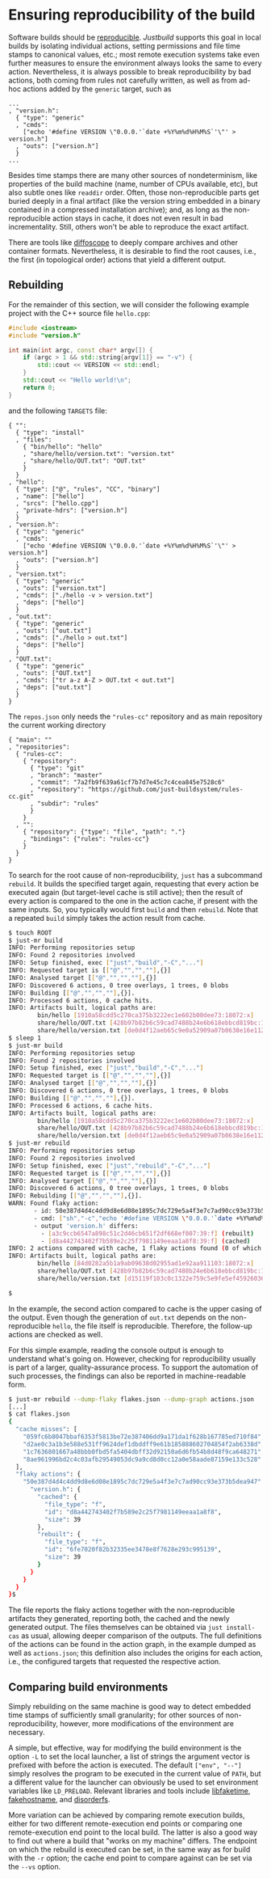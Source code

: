 Ensuring reproducibility of the build
=====================================

Software builds should be
[reproducible](https://reproducible-builds.org/). *Justbuild*
supports this goal in local builds by isolating individual actions,
setting permissions and file time stamps to canonical values, etc.; most
remote execution systems take even further measures to ensure the
environment always looks the same to every action. Nevertheless, it is
always possible to break reproducibility by bad actions, both coming
from rules not carefully written, as well as from ad-hoc actions added
by the `generic` target, such as

``` jsonc
...
, "version.h":
  { "type": "generic"
  , "cmds":
    ["echo '#define VERSION \"0.0.0.'`date +%Y%m%d%H%M%S`'\"' > version.h"]
  , "outs": ["version.h"]
  }
...
```

Besides time stamps there are many other sources of nondeterminism, like
properties of the build machine (name, number of CPUs available, etc),
but also subtle ones like `readdir` order. Often, those non-reproducible
parts get buried deeply in a final artifact (like the version string
embedded in a binary contained in a compressed installation archive);
and, as long as the non-reproducible action stays in cache, it does not
even result in bad incrementality. Still, others won't be able to
reproduce the exact artifact.

There are tools like [diffoscope](https://diffoscope.org/) to deeply
compare archives and other container formats. Nevertheless, it is
desirable to find the root causes, i.e., the first (in topological
order) actions that yield a different output.

Rebuilding
----------

For the remainder of this section, we will consider the following
example project with the C++ source file `hello.cpp`:

``` {.cpp srcname="hello.cpp"}
#include <iostream>
#include "version.h"

int main(int argc, const char* argv[]) {
    if (argc > 1 && std::string{argv[1]} == "-v") {
        std::cout << VERSION << std::endl;
    }
    std::cout << "Hello world!\n";
    return 0;
}
```

and the following `TARGETS` file:

``` {.jsonc srcname="TARGETS"}
{ "":
  { "type": "install"
  , "files":
    { "bin/hello": "hello"
    , "share/hello/version.txt": "version.txt"
    , "share/hello/OUT.txt": "OUT.txt"
    }
  }
, "hello":
  { "type": ["@", "rules", "CC", "binary"]
  , "name": ["hello"]
  , "srcs": ["hello.cpp"]
  , "private-hdrs": ["version.h"]
  }
, "version.h":
  { "type": "generic"
  , "cmds":
    ["echo '#define VERSION \"0.0.0.'`date +%Y%m%d%H%M%S`'\"' > version.h"]
  , "outs": ["version.h"]
  }
, "version.txt":
  { "type": "generic"
  , "outs": ["version.txt"]
  , "cmds": ["./hello -v > version.txt"]
  , "deps": ["hello"]
  }
, "out.txt":
  { "type": "generic"
  , "outs": ["out.txt"]
  , "cmds": ["./hello > out.txt"]
  , "deps": ["hello"]
  }
, "OUT.txt":
  { "type": "generic"
  , "outs": ["OUT.txt"]
  , "cmds": ["tr a-z A-Z > OUT.txt < out.txt"]
  , "deps": ["out.txt"]
  }
}
```

The `repos.json` only needs the `"rules-cc"` repository and as main repository
the current working directory

``` {.jsonc srcname="repos.json"}
{ "main": ""
, "repositories":
  { "rules-cc":
    { "repository":
      { "type": "git"
      , "branch": "master"
      , "commit": "7a2fb9f639a61cf7b7d7e45c7c4cea845e7528c6"
      , "repository": "https://github.com/just-buildsystem/rules-cc.git"
      , "subdir": "rules"
      }
    }
  , "":
    { "repository": {"type": "file", "path": "."}
    , "bindings": {"rules": "rules-cc"}
    }
  }
}
```

To search for the root cause of non-reproducibility, `just` has a
subcommand `rebuild`. It builds the specified target again, requesting
that every action be executed again (but target-level cache is still
active); then the result of every action is compared to the one in the
action cache, if present with the same inputs. So, you typically would
first `build` and then `rebuild`. Note that a repeated `build` simply
takes the action result from cache.

``` sh
$ touch ROOT
$ just-mr build
INFO: Performing repositories setup
INFO: Found 2 repositories involved
INFO: Setup finished, exec ["just","build","-C","..."]
INFO: Requested target is [["@","","",""],{}]
INFO: Analysed target [["@","","",""],{}]
INFO: Discovered 6 actions, 0 tree overlays, 1 trees, 0 blobs
INFO: Building [["@","","",""],{}].
INFO: Processed 6 actions, 0 cache hits.
INFO: Artifacts built, logical paths are:
        bin/hello [1910a58cdd5c270ca375b3222ec1e602b00dee73:18072:x]
        share/hello/OUT.txt [428b97b82b6c59cad7488b24e6b618ebbcd819bc:13:f]
        share/hello/version.txt [de0d4f12aeb65c9e0a52909a07b0638e16e112fd:34:f]
$ sleep 1
$ just-mr build
INFO: Performing repositories setup
INFO: Found 2 repositories involved
INFO: Setup finished, exec ["just","build","-C","..."]
INFO: Requested target is [["@","","",""],{}]
INFO: Analysed target [["@","","",""],{}]
INFO: Discovered 6 actions, 0 tree overlays, 1 trees, 0 blobs
INFO: Building [["@","","",""],{}].
INFO: Processed 6 actions, 6 cache hits.
INFO: Artifacts built, logical paths are:
        bin/hello [1910a58cdd5c270ca375b3222ec1e602b00dee73:18072:x]
        share/hello/OUT.txt [428b97b82b6c59cad7488b24e6b618ebbcd819bc:13:f]
        share/hello/version.txt [de0d4f12aeb65c9e0a52909a07b0638e16e112fd:34:f]
$ just-mr rebuild
INFO: Performing repositories setup
INFO: Found 2 repositories involved
INFO: Setup finished, exec ["just","rebuild","-C","..."]
INFO: Requested target is [["@","","",""],{}]
INFO: Analysed target [["@","","",""],{}]
INFO: Discovered 6 actions, 0 tree overlays, 1 trees, 0 blobs
INFO: Rebuilding [["@","","",""],{}].
WARN: Found flaky action:
       - id: 50e387d4d4c4dd9d8e6d08e1895c7dc729e5a4f3e7c7ad90cc93e373b5dea947
       - cmd: ["sh","-c","echo '#define VERSION \"0.0.0.'`date +%Y%m%d%H%M%S`'\"' > version.h\n"]
       - output 'version.h' differs:
         - [a3c9ccb6547a898c51c2d46cb651f2df668ef007:39:f] (rebuilt)
         - [d8a442743402f7b589e2c25f7981149eeaa1a8f8:39:f] (cached)
INFO: 2 actions compared with cache, 1 flaky actions found (0 of which tainted), no cache entry found for 4 actions.
INFO: Artifacts built, logical paths are:
        bin/hello [84d0282a5b1a9ab09638d02955ad1e92aa911103:18072:x]
        share/hello/OUT.txt [428b97b82b6c59cad7488b24e6b618ebbcd819bc:13:f]
        share/hello/version.txt [d15119f103c0c1322e759c5e9fe5ef45926036fa:34:f]

$
```

In the example, the second action compared to cache is the upper casing
of the output. Even though the generation of `out.txt` depends on the
non-reproducible `hello`, the file itself is reproducible. Therefore,
the follow-up actions are checked as well.

For this simple example, reading the console output is enough to
understand what's going on. However, checking for reproducibility
usually is part of a larger, quality-assurance process. To support the
automation of such processes, the findings can also be reported in
machine-readable form.

``` sh
$ just-mr rebuild --dump-flaky flakes.json --dump-graph actions.json
[...]
$ cat flakes.json
{
  "cache misses": [
    "059fc6b8047bbaf6353f5813be72e387406dd9a171da1f628b167785ed710f84",
    "d2ae0c3a1b3e588e531ff9624def1dbddff9e61b185888602704854f2ab6338d",
    "1c7636801667a48bbb0fbd5fa5404dbff32d92150a6d6fb54b8d48f9ca648271",
    "8ae961996bd2c4c03afb29549053dc9a9cd8d0cc12a0e58aade87159e133c528"
  ],
  "flaky actions": {
    "50e387d4d4c4dd9d8e6d08e1895c7dc729e5a4f3e7c7ad90cc93e373b5dea947": {
      "version.h": {
        "cached": {
          "file_type": "f",
          "id": "d8a442743402f7b589e2c25f7981149eeaa1a8f8",
          "size": 39
        },
        "rebuilt": {
          "file_type": "f",
          "id": "6fe7020f82b32335ee3478e8f7628e293c995139",
          "size": 39
        }
      }
    }
  }
}$
```

The file reports the flaky actions together with the non-reproducible
artifacts they generated, reporting both, the cached and the newly
generated output. The files themselves can be obtained via `just
install-cas` as usual, allowing deeper comparison of the outputs. The
full definitions of the actions can be found in the action graph, in the
example dumped as well as `actions.json`; this definition also includes
the origins for each action, i.e., the configured targets that requested
the respective action.

Comparing build environments
----------------------------

Simply rebuilding on the same machine is good way to detect embedded
time stamps of sufficiently small granularity; for other sources of
non-reproducibility, however, more modifications of the environment are
necessary.

A simple, but effective, way for modifying the build environment is the
option `-L` to set the local launcher, a list of strings the argument
vector is prefixed with before the action is executed. The default
`["env", "--"]` simply resolves the program to be executed in the
current value of `PATH`, but a different value for the launcher can
obviously be used to set environment variables like `LD_PRELOAD`.
Relevant libraries and tools include
[libfaketime](https://github.com/wolfcw/libfaketime),
[fakehostname](https://github.com/dtcooper/fakehostname), and
[disorderfs](https://salsa.debian.org/reproducible-builds/disorderfs).

More variation can be achieved by comparing remote execution builds,
either for two different remote-execution end points or comparing one
remote-execution end point to the local build. The latter is also a good
way to find out where a build that "works on my machine" differs. The
endpoint on which the rebuild is executed can be set, in the same way as
for build with the `-r` option; the cache end point to compare against
can be set via the `--vs` option.
